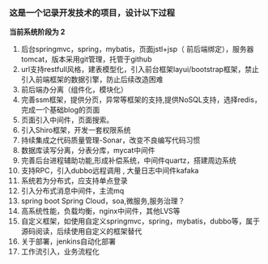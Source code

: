 ### 这是一个记录开发技术的项目，设计以下过程

**当前系统阶段为 2**

 1. 后台springmvc，spring，mybatis，页面jstl+jsp（ 前后端绑定），服务器tomcat，版本采用git管理，托管于github
 2. url支持restfull风格，建表模型化，引入前台框架layui/bootstrap框架，禁止引入前端框架的数据引擎，防止后续改造困难
 3. 前后端办分离（组件化，模块化）
 4. 完善ssm框架，提供分页，异常等框架的支持,提供NoSQL支持，选择redis，完成一个基础blog的页面
 5. 页面引入中间件，页面搜索。
 51. 引入Shiro框架，开发一套权限系统
 52. 持续集成之代码质量管理-Sonar，改变不良编写代码习惯
 6. 数据库读写分离，分表分库，mycat中间件
 61. 完善后台进程辅助功能,形成补偿系统，中间件quartz，搭建周边系统
 7. 支持RPC，引入dubbo远程调用 , 大量日志中间件kafaka 
 71. 系统若为分布式，应支持单点登录
 72. 引入分布式消息中间件，主流mq
 72. spring boot Spring Cloud，soa,微服务,服务治理？
 72. 高系统性能，负载均衡，nginx中间件，其他LVS等
 8. 自定义框架，如使用自定义springmvc，spring，mybatis，dubbo等，属于源码阅读，后续使用自定义的框架替代
 9. 关于部署，jenkins自动化部署
 10. 工作流引入，业务流程化
 